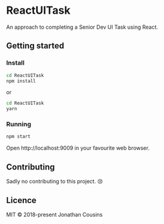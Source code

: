 # ReactUITask
An approach to completing a Senior Dev UI Task using React.

## Getting started

### Install

```bash
cd ReactUITask
npm install
```

or

```bash
cd ReactUITask
yarn
```

### Running

```bash
npm start
```

Open http://localhost:9009 in your favourite web browser.

## Contributing
Sadly no contributing to this project. 😢

## Licence
MIT &copy; 2018-present Jonathan Cousins
